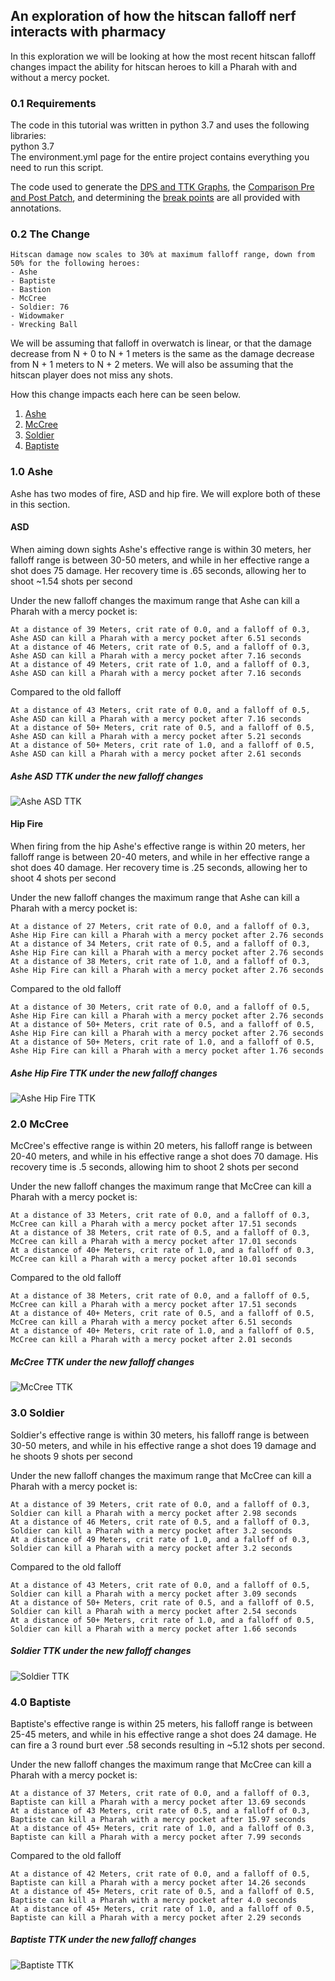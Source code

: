 ## An exploration of how the hitscan falloff nerf interacts with pharmacy
In this exploration we will be looking at how the most recent hitscan falloff changes
impact the ability for hitscan heroes to kill a Pharah with and without a mercy pocket. 

### 0.1 Requirements
The code in this tutorial was written in python 3.7 and uses the following libraries:  
python 3.7  
The environment.yml page for the entire project contains everything you need to run this script.  

The code used to generate the [DPS and TTK Graphs](./killing_pharmacy.py), the [Comparison Pre and Post Patch](./killing_pharmacy_compare.py), and
determining the [break points](./explore.py) are all provided with annotations.

### 0.2 The Change

```
Hitscan damage now scales to 30% at maximum falloff range, down from 50% for the following heroes:
- Ashe
- Baptiste
- Bastion
- McCree
- Soldier: 76
- Widowmaker
- Wrecking Ball
```
We will be assuming that falloff in overwatch is linear, or that the damage decrease from N + 0 to N + 1 meters is the 
same as the damage decrease from N + 1 meters to N + 2 meters. We will also be assuming that the hitscan player does not miss any shots.

How this change impacts each here can be seen below.
1. [Ashe](#10-ashe)
2. [McCree](#20-mccree)
3. [Soldier](#30-soldier)
4. [Baptiste](#30-baptiste)

### 1.0 Ashe
Ashe has two modes of fire, ASD and hip fire. We will explore both of these in this section.
#### ASD
When aiming down sights Ashe's effective range is within 30 meters, her falloff range is between 30-50 meters, and while in her
effective range a shot does 75 damage. Her recovery time is .65 seconds, allowing her to shoot ~1.54 shots per second 

Under the new falloff changes the maximum range that Ashe can kill a Pharah with a mercy pocket is:
```
At a distance of 39 Meters, crit rate of 0.0, and a falloff of 0.3, Ashe ASD can kill a Pharah with a mercy pocket after 6.51 seconds
At a distance of 46 Meters, crit rate of 0.5, and a falloff of 0.3, Ashe ASD can kill a Pharah with a mercy pocket after 7.16 seconds
At a distance of 49 Meters, crit rate of 1.0, and a falloff of 0.3, Ashe ASD can kill a Pharah with a mercy pocket after 7.16 seconds
```
Compared to the old falloff
```
At a distance of 43 Meters, crit rate of 0.0, and a falloff of 0.5, Ashe ASD can kill a Pharah with a mercy pocket after 7.16 seconds
At a distance of 50+ Meters, crit rate of 0.5, and a falloff of 0.5, Ashe ASD can kill a Pharah with a mercy pocket after 5.21 seconds
At a distance of 50+ Meters, crit rate of 1.0, and a falloff of 0.5, Ashe ASD can kill a Pharah with a mercy pocket after 2.61 seconds
```
##### Ashe ASD TTK under the new falloff changes  
![Ashe ASD TTK](./reload_results/Ashe_ASD.png)  

#### Hip Fire
When firing from the hip Ashe's effective range is within 20 meters, her falloff range is between 20-40 meters, and while in her
effective range a shot does 40 damage. Her recovery time is .25 seconds, allowing her to shoot 4 shots per second 

Under the new falloff changes the maximum range that Ashe can kill a Pharah with a mercy pocket is:
```
At a distance of 27 Meters, crit rate of 0.0, and a falloff of 0.3, Ashe Hip Fire can kill a Pharah with a mercy pocket after 2.76 seconds
At a distance of 34 Meters, crit rate of 0.5, and a falloff of 0.3, Ashe Hip Fire can kill a Pharah with a mercy pocket after 2.76 seconds
At a distance of 38 Meters, crit rate of 1.0, and a falloff of 0.3, Ashe Hip Fire can kill a Pharah with a mercy pocket after 2.76 seconds
```
Compared to the old falloff
```
At a distance of 30 Meters, crit rate of 0.0, and a falloff of 0.5, Ashe Hip Fire can kill a Pharah with a mercy pocket after 2.76 seconds
At a distance of 50+ Meters, crit rate of 0.5, and a falloff of 0.5, Ashe Hip Fire can kill a Pharah with a mercy pocket after 2.76 seconds
At a distance of 50+ Meters, crit rate of 1.0, and a falloff of 0.5, Ashe Hip Fire can kill a Pharah with a mercy pocket after 1.76 seconds
```
##### Ashe Hip Fire TTK under the new falloff changes  
![Ashe Hip Fire TTK](./reload_results/Ashe_Hip_Fire.png)  


### 2.0 McCree
McCree's effective range is within 20 meters, his falloff range is between 20-40 meters, and while in his
effective range a shot does 70 damage. His recovery time is .5 seconds, allowing him to shoot 2 shots per second 

Under the new falloff changes the maximum range that McCree can kill a Pharah with a mercy pocket is:
```
At a distance of 33 Meters, crit rate of 0.0, and a falloff of 0.3, McCree can kill a Pharah with a mercy pocket after 17.51 seconds
At a distance of 38 Meters, crit rate of 0.5, and a falloff of 0.3, McCree can kill a Pharah with a mercy pocket after 17.01 seconds
At a distance of 40+ Meters, crit rate of 1.0, and a falloff of 0.3, McCree can kill a Pharah with a mercy pocket after 10.01 seconds
```
Compared to the old falloff
```
At a distance of 38 Meters, crit rate of 0.0, and a falloff of 0.5, McCree can kill a Pharah with a mercy pocket after 17.51 seconds
At a distance of 40+ Meters, crit rate of 0.5, and a falloff of 0.5, McCree can kill a Pharah with a mercy pocket after 6.51 seconds
At a distance of 40+ Meters, crit rate of 1.0, and a falloff of 0.5, McCree can kill a Pharah with a mercy pocket after 2.01 seconds
```
##### McCree TTK under the new falloff changes  
![McCree TTK](./reload_results/McCree.png)  

### 3.0 Soldier
Soldier's effective range is within 30 meters, his falloff range is between 30-50 meters, and while in his
effective range a shot does 19 damage and he shoots 9 shots per second

Under the new falloff changes the maximum range that McCree can kill a Pharah with a mercy pocket is:
```
At a distance of 39 Meters, crit rate of 0.0, and a falloff of 0.3, Soldier can kill a Pharah with a mercy pocket after 2.98 seconds
At a distance of 46 Meters, crit rate of 0.5, and a falloff of 0.3, Soldier can kill a Pharah with a mercy pocket after 3.2 seconds
At a distance of 49 Meters, crit rate of 1.0, and a falloff of 0.3, Soldier can kill a Pharah with a mercy pocket after 3.2 seconds
```
Compared to the old falloff
```
At a distance of 43 Meters, crit rate of 0.0, and a falloff of 0.5, Soldier can kill a Pharah with a mercy pocket after 3.09 seconds
At a distance of 50+ Meters, crit rate of 0.5, and a falloff of 0.5, Soldier can kill a Pharah with a mercy pocket after 2.54 seconds
At a distance of 50+ Meters, crit rate of 1.0, and a falloff of 0.5, Soldier can kill a Pharah with a mercy pocket after 1.66 seconds
```
##### Soldier TTK under the new falloff changes  
![Soldier TTK](./reload_results/Soldier.png)  

### 4.0 Baptiste
Baptiste's effective range is within 25 meters, his falloff range is between 25-45 meters, and while in his
effective range a shot does 24 damage. He can fire a 3 round burt ever .58 seconds resulting in ~5.12 shots per second.

Under the new falloff changes the maximum range that McCree can kill a Pharah with a mercy pocket is:
```
At a distance of 37 Meters, crit rate of 0.0, and a falloff of 0.3, Baptiste can kill a Pharah with a mercy pocket after 13.69 seconds
At a distance of 43 Meters, crit rate of 0.5, and a falloff of 0.3, Baptiste can kill a Pharah with a mercy pocket after 15.97 seconds
At a distance of 45+ Meters, crit rate of 1.0, and a falloff of 0.3, Baptiste can kill a Pharah with a mercy pocket after 7.99 seconds
```
Compared to the old falloff
```
At a distance of 42 Meters, crit rate of 0.0, and a falloff of 0.5, Baptiste can kill a Pharah with a mercy pocket after 14.26 seconds
At a distance of 45+ Meters, crit rate of 0.5, and a falloff of 0.5, Baptiste can kill a Pharah with a mercy pocket after 4.0 seconds
At a distance of 45+ Meters, crit rate of 1.0, and a falloff of 0.5, Baptiste can kill a Pharah with a mercy pocket after 2.29 seconds
```
##### Baptiste TTK under the new falloff changes  
![Baptiste TTK](./reload_results/Baptiste.png)  